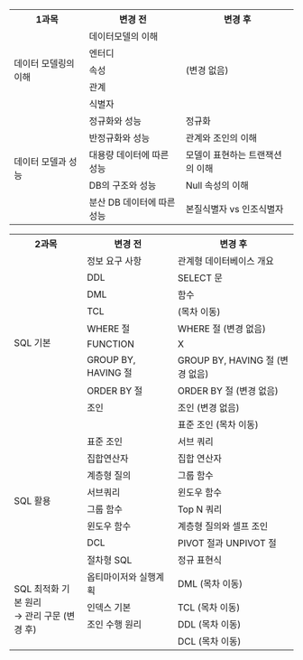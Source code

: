 <table>
    <tr>
        <th>1과목</th>
        <th>변경 전</th>
        <th>변경 후</th>
    </tr>
    <tr>
        <td rowspan="5">데이터 모델링의 이해</td>
        <td>데이터모델의 이해</td>
        <td rowspan="5">(변경 없음)</td>
    </tr>
    <tr>
        <td>엔터디</td>
    </tr>
    <tr>
        <td>속성</td>
    </tr>
    <tr>
        <td>관계</td>
    </tr>
    <tr>
        <td>식별자</td>
    </tr>
    <tr>
        <td rowspan="5">데이터 모델과 성능</td>
        <td>정규화와 성능</td>
        <td>정규화</td>
    </tr>
    <tr>
        <td>반정규화와 성능</td>
        <td>관계와 조인의 이해</td>
    </tr>
    <tr>
        <td>대용량 데이터에 따른 성능</td>
        <td>모델이 표현하는 트랜잭션의 이해</td>
    </tr>
    <tr>
        <td>DB의 구조와 성능</td>
        <td>Null 속성의 이해</td>
    </tr>
    <tr>
        <td>분산 DB 데이터에 따른 성능</td>
        <td>본질식별자 vs 인조식별자</td>
    </tr>
</table>

<table>
    <tr>
        <th>2과목</th>
        <th>변경 전</th>
        <th>변경 후</th>
    </tr>
    <tr>
        <td rowspan="10">SQL 기본</td>
        <td>정보 요구 사항</td>
        <td>관계형 데이터베이스 개요</td>
    </tr>
    <tr>
        <td>DDL</td>
        <td>SELECT 문</td>
    </tr>
    <tr>
        <td>DML</td>
        <td>함수</td>
    </tr>
    <tr>
        <td>TCL</td>
        <td>(목차 이동)</td>
    </tr>
    <tr>
        <td>WHERE 절</td>
        <td>WHERE 절 (변경 없음)</td>
    </tr>
    <tr>
        <td>FUNCTION</td>
        <td>X</td>
    </tr>
    <tr>
        <td>GROUP BY, HAVING 절</td>
        <td>GROUP BY, HAVING 절 (변경 없음)</td>
    </tr>
    <tr>
        <td>ORDER BY 절</td>
        <td>ORDER BY 절 (변경 없음)</td>
    </tr>
    <tr>
        <td>조인</td>
        <td>조인 (변경 없음)</td>
    </tr>
    <tr>
        <td></td>
        <td>표준 조인 (목차 이동)</td>
    </tr>
    <tr>
        <td rowspan="8">SQL 활용</td>
        <td>표준 조인</td>
        <td>서브 쿼리</td>
    </tr>
    <tr>
        <td>집합연산자</td>
        <td>집합 연산자</td>
    </tr>
    <tr>
        <td>계층형 질의</td>
        <td>그룹 함수</td>
    </tr>
    <tr>
        <td>서브쿼리</td>
        <td>윈도우 함수</td>
    </tr>
    <tr>
        <td>그룹 함수</td>
        <td>Top N 쿼리</td>
    </tr>
    <tr>
        <td>윈도우 함수</td>
        <td>계층형 질의와 셀프 조인</td>
    </tr>
    <tr>
        <td>DCL</td>
        <td>PIVOT 절과 UNPIVOT 절</td>
    </tr>
    <tr>
        <td>절차형 SQL</td>
        <td>정규 표현식</td>
    </tr>
    <tr>
        <td rowspan="4">SQL 최적화 기본 원리<br>&rarr; 관리 구문 (변경 후)</td>
        <td>옵티마이저와 실행계획</td>
        <td>DML (목차 이동)</td>
    </tr>
    <tr>
        <td>인덱스 기본</td>
        <td>TCL (목차 이동)</td>
    </tr>
    <tr>
        <td>조인 수행 원리</td>
        <td>DDL (목차 이동)</td>
    </tr>
    <tr>
        <td></td>
        <td>DCL (목차 이동)</td>
    </tr>
</table>